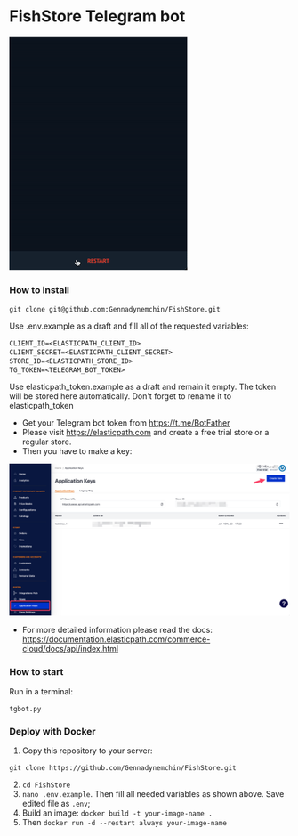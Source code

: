# FishStore Telegram bot

![example.gif](example.gif)

### How to install

```
git clone git@github.com:Gennadynemchin/FishStore.git
```

Use .env.example as a draft and fill all of the requested
variables:

```
CLIENT_ID=<ELASTICPATH_CLIENT_ID>
CLIENT_SECRET=<ELASTICPATH_CLIENT_SECRET>
STORE_ID=<ELASTICPATH_STORE_ID>
TG_TOKEN=<TELEGRAM_BOT_TOKEN>
```

Use elasticpath_token.example as a draft and remain it empty. The token will be stored here
automatically. Don't forget to rename it to elasticpath_token

- Get your Telegram bot token from https://t.me/BotFather
- Please visit https://elasticpath.com and create a free trial store or a regular store.
- Then you have to make a key:

![img.png](img.png)

- For more detailed information please read the docs:
https://documentation.elasticpath.com/commerce-cloud/docs/api/index.html

### How to start

Run in a terminal:
```
tgbot.py
```

### Deploy with Docker

1. Copy this repository to your server:
```
git clone https://github.com/Gennadynemchin/FishStore.git
```
2. `cd FishStore`
3. `nano .env.example`. Then fill all needed variables as shown above. 
Save edited file as `.env`;
4. Build an image:
`docker build -t your-image-name . `
5. Then `docker run -d --restart always your-image-name`